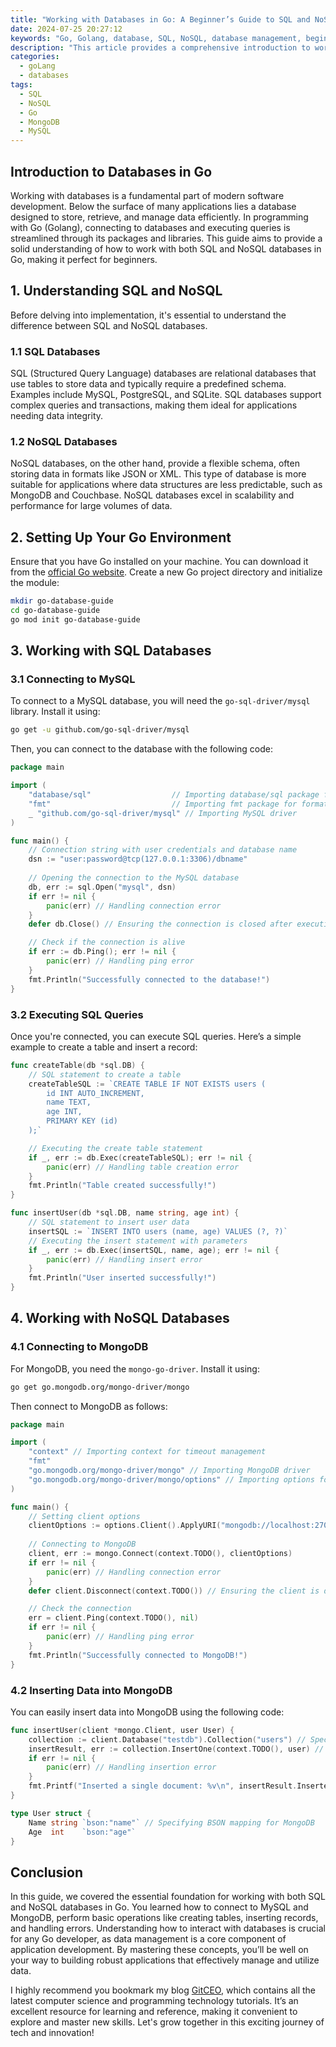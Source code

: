 ```yaml
---
title: "Working with Databases in Go: A Beginner’s Guide to SQL and NoSQL"
date: 2024-07-25 20:27:12
keywords: "Go, Golang, database, SQL, NoSQL, database management, beginner's guide"
description: "This article provides a comprehensive introduction to working with databases in Go, covering both SQL and NoSQL databases. It explains the differences between the two types, offers step-by-step guidance on connecting to various databases, and provides code examples for better understanding. Whether you're just starting out with Go or looking to enhance your database skills, this guide is designed to help you navigate the world of databases seamlessly."
categories:
  - goLang
  - databases
tags:
  - SQL
  - NoSQL
  - Go
  - MongoDB
  - MySQL
---
```


## Introduction to Databases in Go

Working with databases is a fundamental part of modern software development. Below the surface of many applications lies a database designed to store, retrieve, and manage data efficiently. In programming with Go (Golang), connecting to databases and executing queries is streamlined through its packages and libraries. This guide aims to provide a solid understanding of how to work with both SQL and NoSQL databases in Go, making it perfect for beginners. 

<!-- more -->

## 1. Understanding SQL and NoSQL

Before delving into implementation, it's essential to understand the difference between SQL and NoSQL databases.

### 1.1 SQL Databases

SQL (Structured Query Language) databases are relational databases that use tables to store data and typically require a predefined schema. Examples include MySQL, PostgreSQL, and SQLite. SQL databases support complex queries and transactions, making them ideal for applications needing data integrity. 

### 1.2 NoSQL Databases

NoSQL databases, on the other hand, provide a flexible schema, often storing data in formats like JSON or XML. This type of database is more suitable for applications where data structures are less predictable, such as MongoDB and Couchbase. NoSQL databases excel in scalability and performance for large volumes of data.

## 2. Setting Up Your Go Environment

Ensure that you have Go installed on your machine. You can download it from the [official Go website](https://golang.org/dl/). Create a new Go project directory and initialize the module:

```bash
mkdir go-database-guide
cd go-database-guide
go mod init go-database-guide
```

## 3. Working with SQL Databases

### 3.1 Connecting to MySQL

To connect to a MySQL database, you will need the `go-sql-driver/mysql` library. Install it using:

```bash
go get -u github.com/go-sql-driver/mysql
```

Then, you can connect to the database with the following code:

```go
package main

import (
    "database/sql"                  // Importing database/sql package for SQL operations
    "fmt"                           // Importing fmt package for formatted I/O
    _ "github.com/go-sql-driver/mysql" // Importing MySQL driver
)

func main() {
    // Connection string with user credentials and database name
    dsn := "user:password@tcp(127.0.0.1:3306)/dbname"
    
    // Opening the connection to the MySQL database
    db, err := sql.Open("mysql", dsn)
    if err != nil {
        panic(err) // Handling connection error
    }
    defer db.Close() // Ensuring the connection is closed after execution

    // Check if the connection is alive
    if err := db.Ping(); err != nil {
        panic(err) // Handling ping error
    }
    fmt.Println("Successfully connected to the database!")
}
```

### 3.2 Executing SQL Queries

Once you're connected, you can execute SQL queries. Here’s a simple example to create a table and insert a record:

```go
func createTable(db *sql.DB) {
    // SQL statement to create a table
    createTableSQL := `CREATE TABLE IF NOT EXISTS users (
        id INT AUTO_INCREMENT,
        name TEXT,
        age INT,
        PRIMARY KEY (id)
    );`

    // Executing the create table statement
    if _, err := db.Exec(createTableSQL); err != nil {
        panic(err) // Handling table creation error
    }
    fmt.Println("Table created successfully!")
}

func insertUser(db *sql.DB, name string, age int) {
    // SQL statement to insert user data
    insertSQL := `INSERT INTO users (name, age) VALUES (?, ?)`
    // Executing the insert statement with parameters
    if _, err := db.Exec(insertSQL, name, age); err != nil {
        panic(err) // Handling insert error
    }
    fmt.Println("User inserted successfully!")
}
```

## 4. Working with NoSQL Databases

### 4.1 Connecting to MongoDB

For MongoDB, you need the `mongo-go-driver`. Install it using:

```bash
go get go.mongodb.org/mongo-driver/mongo
```

Then connect to MongoDB as follows:

```go
package main

import (
    "context" // Importing context for timeout management
    "fmt"
    "go.mongodb.org/mongo-driver/mongo" // Importing MongoDB driver
    "go.mongodb.org/mongo-driver/mongo/options" // Importing options for configuration
)

func main() {
    // Setting client options
    clientOptions := options.Client().ApplyURI("mongodb://localhost:27017") 
    
    // Connecting to MongoDB
    client, err := mongo.Connect(context.TODO(), clientOptions)
    if err != nil {
        panic(err) // Handling connection error
    }
    defer client.Disconnect(context.TODO()) // Ensuring the client is disconnected after usage

    // Check the connection
    err = client.Ping(context.TODO(), nil)
    if err != nil {
        panic(err) // Handling ping error
    }
    fmt.Println("Successfully connected to MongoDB!")
}
```

### 4.2 Inserting Data into MongoDB

You can easily insert data into MongoDB using the following code:

```go
func insertUser(client *mongo.Client, user User) {
    collection := client.Database("testdb").Collection("users") // Specifying database and collection
    insertResult, err := collection.InsertOne(context.TODO(), user) // Inserting user into the collection
    if err != nil {
        panic(err) // Handling insertion error
    }
    fmt.Printf("Inserted a single document: %v\n", insertResult.InsertedID)
}

type User struct {
    Name string `bson:"name"` // Specifying BSON mapping for MongoDB
    Age  int    `bson:"age"`
}
```

## Conclusion

In this guide, we covered the essential foundation for working with both SQL and NoSQL databases in Go. You learned how to connect to MySQL and MongoDB, perform basic operations like creating tables, inserting records, and handling errors. Understanding how to interact with databases is crucial for any Go developer, as data management is a core component of application development. By mastering these concepts, you’ll be well on your way to building robust applications that effectively manage and utilize data.

I highly recommend you bookmark my blog [GitCEO](https://gitceo.com), which contains all the latest computer science and programming technology tutorials. It’s an excellent resource for learning and reference, making it convenient to explore and master new skills. Let's grow together in this exciting journey of tech and innovation!
